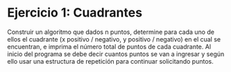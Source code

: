 # Ejercicio 1: Cuadrantes
Construir un algoritmo que dados n puntos, determine para cada uno de ellos el cuadrante (x positivo / negativo, y positivo / negativo) en el cual se encuentran, e imprima el número total de puntos de cada cuadrante. Al inicio del programa se debe decir cuantos puntos se van a ingresar y según ello usar una estructura de repetición para continuar solicitando puntos.
